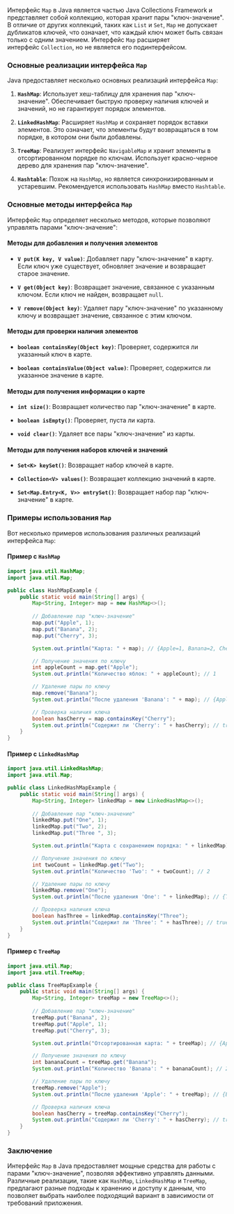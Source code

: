 Интерфейс `Map` в Java является частью Java Collections Framework и представляет собой коллекцию, которая хранит пары "ключ-значение". В отличие от других коллекций, таких как `List` и `Set`, `Map` не допускает дубликатов ключей, что означает, что каждый ключ может быть связан только с одним значением. Интерфейс `Map` расширяет интерфейс `Collection`, но не является его подинтерфейсом.

### Основные реализации интерфейса `Map`

Java предоставляет несколько основных реализаций интерфейса `Map`:

1. **`HashMap`**: Использует хеш-таблицу для хранения пар "ключ-значение". Обеспечивает быструю проверку наличия ключей и значений, но не гарантирует порядок элементов.
    
2. **`LinkedHashMap`**: Расширяет `HashMap` и сохраняет порядок вставки элементов. Это означает, что элементы будут возвращаться в том порядке, в котором они были добавлены.
    
3. **`TreeMap`**: Реализует интерфейс `NavigableMap` и хранит элементы в отсортированном порядке по ключам. Использует красно-черное дерево для хранения пар "ключ-значение".
    
4. **`Hashtable`**: Похож на `HashMap`, но является синхронизированным и устаревшим. Рекомендуется использовать `HashMap` вместо `Hashtable`.
    

### Основные методы интерфейса `Map`

Интерфейс `Map` определяет несколько методов, которые позволяют управлять парами "ключ-значение":

#### Методы для добавления и получения элементов

- **`V put(K key, V value)`**: Добавляет пару "ключ-значение" в карту. Если ключ уже существует, обновляет значение и возвращает старое значение.
    
- **`V get(Object key)`**: Возвращает значение, связанное с указанным ключом. Если ключ не найден, возвращает `null`.
    
- **`V remove(Object key)`**: Удаляет пару "ключ-значение" по указанному ключу и возвращает значение, связанное с этим ключом.
    

#### Методы для проверки наличия элементов

- **`boolean containsKey(Object key)`**: Проверяет, содержится ли указанный ключ в карте.
    
- **`boolean containsValue(Object value)`**: Проверяет, содержится ли указанное значение в карте.
    

#### Методы для получения информации о карте

- **`int size()`**: Возвращает количество пар "ключ-значение" в карте.
    
- **`boolean isEmpty()`**: Проверяет, пуста ли карта.
    
- **`void clear()`**: Удаляет все пары "ключ-значение" из карты.
    

#### Методы для получения наборов ключей и значений

- **`Set<K> keySet()`**: Возвращает набор ключей в карте.
    
- **`Collection<V> values()`**: Возвращает коллекцию значений в карте.
    
- **`Set<Map.Entry<K, V>> entrySet()`**: Возвращает набор пар "ключ-значение" в карте.
    

### Примеры использования `Map`

Вот несколько примеров использования различных реализаций интерфейса `Map`:

#### Пример с `HashMap`

```java
import java.util.HashMap;
import java.util.Map;

public class HashMapExample {
    public static void main(String[] args) {
        Map<String, Integer> map = new HashMap<>();
        
        // Добавление пар "ключ-значение"
        map.put("Apple", 1);
        map.put("Banana", 2);
        map.put("Cherry", 3);

        System.out.println("Карта: " + map); // {Apple=1, Banana=2, Cherry=3}

        // Получение значения по ключу
        int appleCount = map.get("Apple");
        System.out.println("Количество яблок: " + appleCount); // 1

        // Удаление пары по ключу
        map.remove("Banana");
        System.out.println("После удаления 'Banana': " + map); // {Apple=1, Cherry=3}

        // Проверка наличия ключа
        boolean hasCherry = map.containsKey("Cherry");
        System.out.println("Содержит ли 'Cherry': " + hasCherry); // true
    }
}
```

#### Пример с `LinkedHashMap`
```java
import java.util.LinkedHashMap;
import java.util.Map;

public class LinkedHashMapExample {
    public static void main(String[] args) {
        Map<String, Integer> linkedMap = new LinkedHashMap<>();
        
        // Добавление пар "ключ-значение"
        linkedMap.put("One", 1);
        linkedMap.put("Two", 2);
        linkedMap.put("Three ", 3);

        System.out.println("Карта с сохранением порядка: " + linkedMap); // {One=1, Two=2, Three=3}

        // Получение значения по ключу
        int twoCount = linkedMap.get("Two");
        System.out.println("Количество 'Two': " + twoCount); // 2

        // Удаление пары по ключу
        linkedMap.remove("One");
        System.out.println("После удаления 'One': " + linkedMap); // {Two=2, Three=3}

        // Проверка наличия ключа
        boolean hasThree = linkedMap.containsKey("Three");
        System.out.println("Содержит ли 'Three': " + hasThree); // true
    }
}
```

#### Пример с `TreeMap`

```java
import java.util.Map;
import java.util.TreeMap;

public class TreeMapExample {
    public static void main(String[] args) {
        Map<String, Integer> treeMap = new TreeMap<>();
        
        // Добавление пар "ключ-значение"
        treeMap.put("Banana", 2);
        treeMap.put("Apple", 1);
        treeMap.put("Cherry", 3);

        System.out.println("Отсортированная карта: " + treeMap); // {Apple=1, Banana=2, Cherry=3}

        // Получение значения по ключу
        int bananaCount = treeMap.get("Banana");
        System.out.println("Количество 'Banana': " + bananaCount); // 2

        // Удаление пары по ключу
        treeMap.remove("Apple");
        System.out.println("После удаления 'Apple': " + treeMap); // {Banana=2, Cherry=3}

        // Проверка наличия ключа
        boolean hasCherry = treeMap.containsKey("Cherry");
        System.out.println("Содержит ли 'Cherry': " + hasCherry); // true
    }
}
```

### Заключение

Интерфейс `Map` в Java предоставляет мощные средства для работы с парами "ключ-значение", позволяя эффективно управлять данными. Различные реализации, такие как `HashMap`, `LinkedHashMap` и `TreeMap`, предлагают разные подходы к хранению и доступу к данным, что позволяет выбрать наиболее подходящий вариант в зависимости от требований приложения.